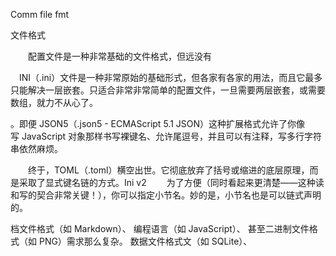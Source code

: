 Comm file fmt


文件格式

 　　配置文件是一种非常基础的文件格式，但远没有

　INI（.ini）文件是一种非常原始的基础形式，但各家有各家的用法，而且它最多只能解决一层嵌套。只适合非常非常简单的配置文件，一旦需要两层嵌套，或需要数组，就力不从心了。


。即便 JSON5（.json5 - ECMAScript 5.1 JSON）这种扩展格式允许了你像写 JavaScript 对象那样书写裸键名、允许尾逗号，并且可以有注释，写多行字符串依然麻烦。

　　终于，TOML（.toml）横空出世。它彻底放弃了括号或缩进的底层原理，而是采取了显式键名链的方式。Ini v2
　　为了方便（同时看起来更清楚——这种读和写的契合非常关键！），你可以指定小节名。妙的是，小节名也是可以链式声明的。


档文件格式（如 Markdown）、
编程语言（如 JavaScript）、
甚至二进制文件格式（如 PNG）需求那么复杂。
数据文件格式文（如 SQLite）、




